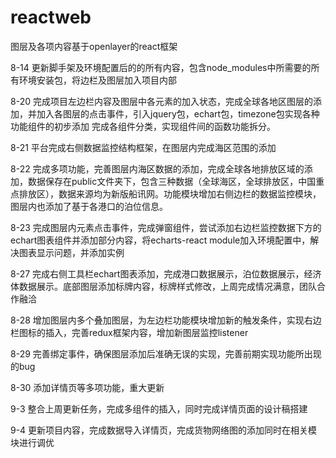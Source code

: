 # reactweb
图层及各项内容基于openlayer的react框架

8-14
更新脚手架及环境配置后的的所有内容，包含node_modules中所需要的所有环境安装包，将边栏及图层加入项目内部

8-20
完成项目左边栏内容及图层中各元素的加入状态，完成全球各地区图层的添加，并加入各图层的点击事件，引入jquery包，echart包，timezone包实现各种功能组件的初步添加
完成各组件分类，实现组件间的函数功能拆分。

8-21
平台完成右侧数据监控结构框架，在图层内完成海区范围的添加

8-22
完成多项功能，完善图层内海区数据的添加，完成全球各地排放区域的添加，数据保存在public文件夹下，包含三种数据（全球海区，全球排放区，中国重点排放区），数据来源均为新版船讯网。功能模块增加右侧边栏的数据监控模块，图层内也添加了基于各港口的泊位信息。

8-23
完成图层内元素点击事件，完成弹窗组件，尝试添加右边栏监控数据下方的echart图表组件并添加部分内容，将echarts-react module加入环境配置中，解决图表显示问题，并添加实例

8-27
完成右侧工具栏echart图表添加，完成港口数据展示，泊位数据展示，经济体数据展示。底部图层添加标牌内容，标牌样式修改，上周完成情况满意，团队合作融洽

8-28
增加图层内多个叠加图层，为左边栏功能模块增加新的触发条件，实现右边栏图标的插入，完善redux框架内容，增加新图层监控listener

8-29
完善绑定事件，确保图层添加后准确无误的实现，完善前期实现功能所出现的bug

8-30
添加详情页等多项功能，重大更新

9-3
整合上周更新任务，完成多组件的插入，同时完成详情页面的设计稿搭建

9-4
更新项目内容，完成数据导入详情页，完成货物网络图的添加同时在相关模块进行调优
